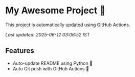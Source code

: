 # My Awesome Project 🚀

This project is automatically updated using GitHub Actions.

_Last updated: 2025-06-12 03:06:52 IST_

## Features
- Auto-update README using Python 🐍
- Auto Git push with GitHub Actions 🤖
